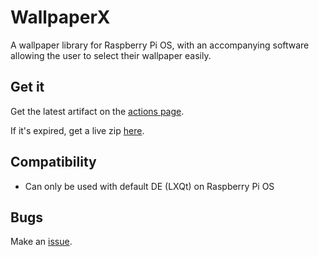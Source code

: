 # WallpaperX
A wallpaper library for Raspberry Pi OS, with an accompanying software allowing the user to select their wallpaper easily.

## Get it
Get the latest artifact on the [actions page](https://github.com/aarikpokras/rpi-wpx/actions).

If it's expired, get a live zip [here](https://github.com/aarikpokras/rpi-wpx/archive/refs/heads/master.zip).
## Compatibility
* Can only be used with default DE (LXQt) on Raspberry Pi OS

## Bugs
Make an [issue](https://github.com/aarikpokras/rpi-wpx/issues/new).
